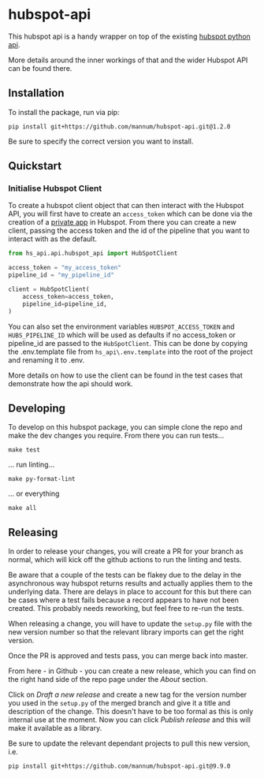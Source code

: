 # hubspot-api


This hubspot api is a handy wrapper on top of the existing [hubspot python api](https://github.com/HubSpot/hubspot-api-python).

More details around the inner workings of that and the wider Hubspot API can be found there.


## Installation

To install the package, run via pip:

```shell
pip install git+https://github.com/mannum/hubspot-api.git@1.2.0
```

Be sure to specify the correct version you want to install.



## Quickstart

### Initialise Hubspot Client

To create a hubspot client object that can then interact with the Hubspot
API, you will first have to create an `access_token` which can be done
via the creation of a [private app](https://developers.hubspot.com/docs/api/private-apps)
in Hubspot.
From there you can create a new client, passing the access token and the
id of the pipeline that you want to interact with as the default.

```python
from hs_api.api.hubspot_api import HubSpotClient

access_token = "my_access_token"
pipeline_id = "my_pipeline_id"

client = HubSpotClient(
    access_token=access_token,
    pipeline_id=pipeline_id,
)
```

You can also set the environment variables `HUBSPOT_ACCESS_TOKEN` and
`HUBS_PIPELINE_ID` which will be used as defaults if no access_token or
pipeline_id are passed to the `HubSpotClient`. This can be done by copying
the .env.template file from `hs_api\.env.template` into the root of the
project and renaming it to .env.


More details on how to use the client can be found in the test cases that
demonstrate how the api should work.

## Developing

To develop on this hubspot package, you can simple clone the repo and make
the dev changes you require. From there you can run tests...

```
make test
```

... run linting...

```
make py-format-lint
```

... or everything

```
make all
```

## Releasing

In order to release your changes, you will create a PR for your branch as
normal, which will kick off the github actions to run the linting and tests.

Be aware that a couple of the tests can be flakey due to the delay in the
asynchronous way hubspot returns results and actually applies them to the
underlying data. There are delays in place to account for this but there can
be cases where a test fails because a record appears to have not been created.
This probably needs reworking, but feel free to re-run the tests.

When releasing a change, you will have to update the `setup.py` file with the
new version number so that the relevant library imports can get the right version.

Once the PR is approved and tests pass, you can merge back into master.

From here - in Github - you can create a new release, which you can find on the
right hand side of the repo page under the _About_ section.

Click on _Draft a new release_ and create a new tag for the version number you used
in the `setup.py` of the merged branch and give it a title and description
of the change. This doesn't have to be too formal as this is only internal
use at the moment.
Now you can click _Publish release_ and this will make it available as a
library.

Be sure to update the relevant dependant projects to pull this new version, i.e.

```
pip install git+https://github.com/mannum/hubspot-api.git@9.9.0
```
